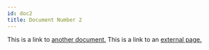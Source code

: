 ```yaml
---
id: doc2
title: Document Number 2
---
```


This is a link to [another document.](templates/mdx.md) This is a link to an [external page.](http://www.example.com/)
